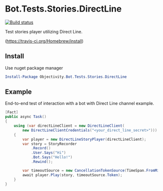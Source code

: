 # Bot.Tests.Stories.DirectLine

[![Build status](https://ci.appveyor.com/api/projects/status/v03ykn8gs6lavats?svg=true)](https://ci.appveyor.com/project/ObjectivityAdminsTeam/bot-tests-stories-directline)

Test stories player utilizing Direct Line.

(https://travis-ci.org/Homebrew/install)

## Install 
Use nuget package manager
```powershell
Install-Package Objectivity.Bot.Tests.Stories.DirectLine
```

## Example
End-to-end test of interaction with a bot with Direct Line channel example.

```cs
[Fact]
public async Task()
{
    using (var directLineClient = new DirectLineClient(
        new DirectLineClientCredentials("<your_direct_line_secret>")))
    {
        var player = new DirectLineStoryPlayer(directLineClient);
        var story = StoryRecorder
            .Record()
            .User.Says("Hi")
            .Bot.Says("Hello!")
            .Rewind();

        var timeoutSource = new CancellationTokenSource(TimeSpan.FromMinutes(1));
        await player.Play(story, timeoutSource.Token);
    }
}
```

